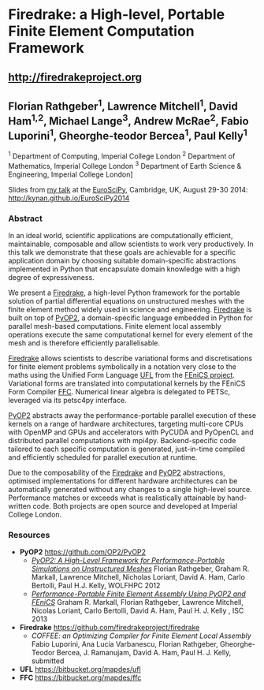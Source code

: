 # Firedrake: a High-level, Portable Finite Element Computation Framework

## http://firedrakeproject.org

## **Florian Rathgeber**<sup>1</sup>, Lawrence Mitchell<sup>1</sup>, David Ham<sup>1,2</sup>, Michael Lange<sup>3</sup>, Andrew McRae<sup>2</sup>, Fabio Luporini<sup>1</sup>, Gheorghe-teodor Bercea<sup>1</sup>, Paul Kelly<sup>1</sup>

<sup>1</sup> Department of Computing, Imperial College London
<sup>2</sup> Department of Mathematics, Imperial College London
<sup>3</sup> Department of Earth Science & Engineering, Imperial College London]

Slides from [my talk](https://www.euroscipy.org/2014/schedule/presentation/15/)
at the [EuroSciPy](https://www.euroscipy.org/2014/), Cambridge, UK,
August 29-30 2014: http://kynan.github.io/EuroSciPy2014

### Abstract

In an ideal world, scientific applications are computationally
efficient, maintainable, composable and allow scientists to work very
productively. In this talk we demonstrate that these goals are
achievable for a specific application domain by choosing suitable
domain-specific abstractions implemented in Python that encapsulate
domain knowledge with a high degree of expressiveness.
 
We present a [Firedrake], a high-level Python framework for the portable
solution of partial differential equations on unstructured meshes with
the finite element method widely used in science and engineering.
[Firedrake] is built on top of [PyOP2], a domain-specific language
embedded in Python for parallel mesh-based computations.  Finite element
local assembly operations execute the same computational kernel for
every element of the mesh and is therefore efficiently parallelisable.
 
[Firedrake] allows scientists to describe variational forms and
discretisations for finite element problems symbolically in a notation
very close to the maths using the Unified Form Language [UFL] from the
[FEniCS project]. Variational forms are translated into computational
kernels by the FEniCS Form Compiler [FFC].  Numerical linear algebra is
delegated to PETSc, leveraged via its petsc4py interface.
 
[PyOP2] abstracts away the performance-portable parallel execution of
these kernels on a range of hardware architectures, targeting multi-core
CPUs with OpenMP and GPUs and accelerators with PyCUDA and PyOpenCL and
distributed parallel computations with mpi4py. Backend-specific code
tailored to each specific computation is generated, just-in-time
compiled and efficiently scheduled for parallel execution at runtime.
 
Due to the composability of the [Firedrake] and [PyOP2] abstractions,
optimised implementations for different hardware architectures can be
automatically generated without any changes to a single high-level
source. Performance matches or exceeds what is realistically attainable
by hand-written code. Both projects are open source and developed at
Imperial College London.

[PyOP2]: http://op2.github.io/PyOP2
[Firedrake]: http://firedrakeproject.org
[FEniCS project]: http://fenicsproject.org
[UFL]: https://bitbucket.org/fenics-project/ufl/
[FFC]: https://bitbucket.org/fenics-project/ffc/

### Resources

  * **PyOP2** https://github.com/OP2/PyOP2
    * *[PyOP2: A High-Level Framework for Performance-Portable Simulations on Unstructured Meshes](http://dx.doi.org/10.1109/SC.Companion.2012.134)*
      Florian Rathgeber, Graham R. Markall, Lawrence Mitchell, Nicholas Loriant, David A. Ham, Carlo Bertolli, Paul H.J. Kelly,
      WOLFHPC 2012
    * *[Performance-Portable Finite Element Assembly Using PyOP2 and FEniCS](http://link.springer.com/chapter/10.1007/978-3-642-38750-0_21)*
       Graham R. Markall, Florian Rathgeber, Lawrence Mitchell, Nicolas Loriant, Carlo Bertolli, David A. Ham, Paul H. J. Kelly ,
       ISC 2013
  * **Firedrake** https://github.com/firedrakeproject/firedrake
    * *COFFEE: an Optimizing Compiler for Finite Element Local Assembly*
      Fabio Luporini, Ana Lucia Varbanescu, Florian Rathgeber, Gheorghe-Teodor Bercea, J. Ramanujam, David A. Ham, Paul H. J. Kelly,
      submitted
  * **UFL** https://bitbucket.org/mapdes/ufl
  * **FFC** https://bitbucket.org/mapdes/ffc

